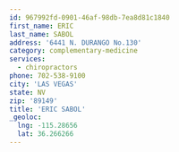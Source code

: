 ```yaml
---
id: 967992fd-0901-46af-98db-7ea8d81c1840
first_name: ERIC
last_name: SABOL
address: '6441 N. DURANGO No.130'
category: complementary-medicine
services:
  - chiropractors
phone: 702-538-9100
city: 'LAS VEGAS'
state: NV
zip: '89149'
title: 'ERIC SABOL'
_geoloc:
  lng: -115.28656
  lat: 36.266266
---
```

